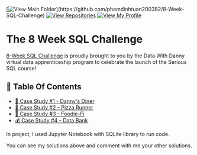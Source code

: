 [![View Main Folder](https://img.shields.io/badge/View-Main_Folder-971901?)](https://github.com/phamdinhtuan200382/8-Week-SQL-Challenge)
[![View Repositories](https://img.shields.io/badge/View-My_Repositories-blue?logo=GitHub)](https://github.com/phamdinhtuan200382/8-Week-SQL-Challenge/tree/main/Case_Study_1_Dannys_Dinner.ipynb-1) 
[![View My Profile](https://img.shields.io/badge/View-My_Profile-green?logo=GitHub)](https://github.com/phamdinhtuan200382)

# The 8 Week SQL Challenge 
[8-Week SQL Challenge](https://8weeksqlchallenge.com) is proudly brought to you by the Data With Danny virtual data apprenticeship program to celebrate the launch of the Serious SQL course!

## 📕  Table Of Contents
* [🍜 Case Study #1 - Danny's Diner](https://8weeksqlchallenge.com/case-study-1/)
* [🍕 Case Study #2 - Pizza Runner](https://8weeksqlchallenge.com/case-study-2/)
* [🥑 Case Study #3 - Foodie-Fi](https://8weeksqlchallenge.com/case-study-3/)
* [💰 Case Study #4 - Data Bank](https://8weeksqlchallenge.com/case-study-4/)

In project, I used Jupyter Notebook with SQLite library to run code.

You can see my solutions above and comment with me your other solutions.
